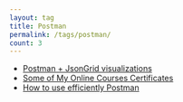 ```yaml
---
layout: tag
title: Postman
permalink: /tags/postman/
count: 3
---
```


- [Postman + JsonGrid visualizations](https://blog.alphasmanifesto.com/2023/07/13/postman-jsongrid/)
- [Some of My Online Courses Certificates](https://samirpaulb.github.io/blog-jekyll/posts/some-of-my-online-courses-certificates/)
- [How to use efficiently Postman](https://icreated.co/automate/connect/jwt/postman/2023/06/24/how-to-use-postman.html)
